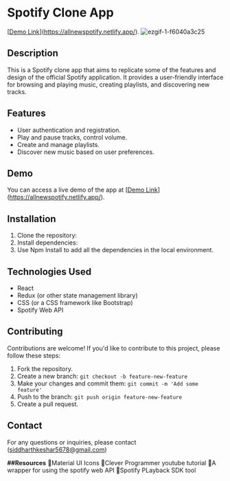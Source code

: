 # Spotify Clone App
[[Demo Link](https://your-demo-link.com)](https://allnewspotify.netlify.app/).
![ezgif-1-f6040a3c25](https://github.com/newsid2024/Spotify_clone_/assets/108874631/73bf367a-a2bb-4627-b773-2120ef0e6e32)

## Description

This is a Spotify clone app that aims to replicate some of the features and design of the official Spotify application. It provides a user-friendly interface for browsing and playing music, creating playlists, and discovering new tracks.

## Features

- User authentication and registration.
- Play and pause tracks, control volume.
- Create and manage playlists.
- Discover new music based on user preferences.

## Demo

You can access a live demo of the app at [[Demo Link](https://your-demo-link.com)](https://allnewspotify.netlify.app/).

## Installation

1. Clone the repository:
2. Install dependencies:
3. Use Npm Install to add all the dependencies in the local environment.
   
## Technologies Used

- React
- Redux (or other state management library)
- CSS (or a CSS framework like Bootstrap)
- Spotify Web API

## Contributing

Contributions are welcome! If you'd like to contribute to this project, please follow these steps:

1. Fork the repository.
2. Create a new branch: `git checkout -b feature-new-feature`
3. Make your changes and commit them: `git commit -m 'Add some feature'`
4. Push to the branch: `git push origin feature-new-feature`
5. Create a pull request.

## Contact
For any questions or inquiries, please contact (siddharthkeshar5678@gmail.com)

**##Resources**
🔗Material UI Icons
🔗Clever Programmer youtube tutorial
🔗A wrapper for using the spotify web API
🔗Spotify PLayback SDK tool





